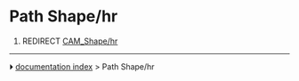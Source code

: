 # Path Shape/hr
1.  REDIRECT [CAM_Shape/hr](CAM_Shape/hr.md)



---
⏵ [documentation index](../README.md) > Path Shape/hr
